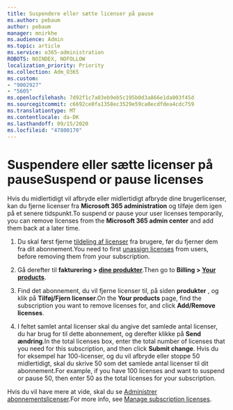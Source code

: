 ```yaml
---
title: Suspendere eller sætte licenser på pause
ms.author: pebaum
author: pebaum
manager: mnirkhe
ms.audience: Admin
ms.topic: article
ms.service: o365-administration
ROBOTS: NOINDEX, NOFOLLOW
localization_priority: Priority
ms.collection: Adm_O365
ms.custom:
- "9002927"
- "5605"
ms.openlocfilehash: 7d92f1c7a03eb9eb5c195b0d3a866e1da003f45d
ms.sourcegitcommit: c6692ce0fa1358ec3529e59ca0ecdfdea4cdc759
ms.translationtype: MT
ms.contentlocale: da-DK
ms.lasthandoff: 09/15/2020
ms.locfileid: "47800170"
---
```

# <a name="suspend-or-pause-licenses"></a><span data-ttu-id="75a72-102">Suspendere eller sætte licenser på pause</span><span class="sxs-lookup"><span data-stu-id="75a72-102">Suspend or pause licenses</span></span>

<span data-ttu-id="75a72-103">Hvis du midlertidigt vil afbryde eller midlertidigt afbryde dine brugerlicenser, kan du fjerne licenser fra **Microsoft 365 administration** og tilføje dem igen på et senere tidspunkt.</span><span class="sxs-lookup"><span data-stu-id="75a72-103">To suspend or pause your user licenses temporarily, you can remove licenses from the **Microsoft 365 admin center** and add them back at a later time.</span></span>

1. <span data-ttu-id="75a72-104">Du skal først fjerne [tildeling af licenser](https://docs.microsoft.com/microsoft-365/admin/manage/remove-licenses-from-users?view=o365-worldwide) fra brugere, før du fjerner dem fra dit abonnement.</span><span class="sxs-lookup"><span data-stu-id="75a72-104">You need to first [unassign licenses](https://docs.microsoft.com/microsoft-365/admin/manage/remove-licenses-from-users?view=o365-worldwide) from users, before removing them from your subscription.</span></span>

2. <span data-ttu-id="75a72-105">Gå derefter til **fakturering > [dine produkter](https://go.microsoft.com/fwlink/p/?linkid=842054)**.</span><span class="sxs-lookup"><span data-stu-id="75a72-105">Then go to **Billing > [Your products](https://go.microsoft.com/fwlink/p/?linkid=842054)**.</span></span>

3. <span data-ttu-id="75a72-106">Find det abonnement, du vil fjerne licenser til, på siden **produkter** , og klik på **Tilføj/Fjern licenser**.</span><span class="sxs-lookup"><span data-stu-id="75a72-106">On the **Your products** page, find the subscription you want to remove licenses for, and click **Add/Remove licenses**.</span></span>

4. <span data-ttu-id="75a72-107">I feltet samlet antal licenser skal du angive det samlede antal licenser, du har brug for til dette abonnement, og derefter klikke på **Send ændring**.</span><span class="sxs-lookup"><span data-stu-id="75a72-107">In the total licenses box, enter the total number of licenses that you need for this subscription, and then click **Submit change**.</span></span> <span data-ttu-id="75a72-108">Hvis du for eksempel har 100-licenser, og du vil afbryde eller stoppe 50 midlertidigt, skal du skrive 50 som det samlede antal licenser til dit abonnement.</span><span class="sxs-lookup"><span data-stu-id="75a72-108">For example, if you have 100 licenses and want to suspend or pause 50, then enter 50 as the total licenses for your subscription.</span></span>

<span data-ttu-id="75a72-109">Hvis du vil have mere at vide, skal du se [Administrer abonnementslicenser](https://docs.microsoft.com/microsoft-365/commerce/licenses/buy-licenses?view=o365-worldwide).</span><span class="sxs-lookup"><span data-stu-id="75a72-109">For more info, see [Manage subscription licenses](https://docs.microsoft.com/microsoft-365/commerce/licenses/buy-licenses?view=o365-worldwide).</span></span>
